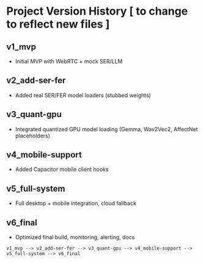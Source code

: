 # Project Version History [ to change to reflect new files ]

## v1_mvp
- Initial MVP with WebRTC + mock SER/LLM

## v2_add-ser-fer
- Added real SER/FER model loaders (stubbed weights)

## v3_quant-gpu
- Integrated quantized GPU model loading (Gemma, Wav2Vec2, AffectNet placeholders)

## v4_mobile-support
- Added Capacitor mobile client hooks

## v5_full-system
- Full desktop + mobile integration, cloud fallback

## v6_final
- Optimized final build, monitoring, alerting, docs

```
v1_mvp --> v2_add-ser-fer --> v3_quant-gpu --> v4_mobile-support --> v5_full-system --> v6_final
```
